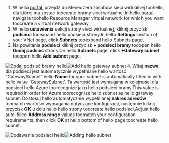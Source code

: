 1. <span data-ttu-id="2c1d5-101">W hello [portal](http://portal.azure.com), przejdź do Menedżera zasobów sieci wirtualnej toohello, dla której ma zostać toocreate bramy sieci wirtualnej.</span><span class="sxs-lookup"><span data-stu-id="2c1d5-101">In hello [portal](http://portal.azure.com), navigate toohello Resource Manager virtual network for which you want toocreate a virtual network gateway.</span></span>
2. <span data-ttu-id="2c1d5-102">W hello **ustawienia** sekcji strony sieci wirtualnej, kliknij przycisk **podsieci** tooexpand hello podsieci strony.</span><span class="sxs-lookup"><span data-stu-id="2c1d5-102">In hello **Settings** section of your VNet page, click **Subnets** tooexpand hello Subnets page.</span></span>
3. <span data-ttu-id="2c1d5-103">Na powitania **podsieci** kliknij przycisk **+ podsieci bramy** tooopen hello **Dodaj podsieć** strony.</span><span class="sxs-lookup"><span data-stu-id="2c1d5-103">On hello **Subnets** page, click **+Gateway subnet** tooopen hello **Add subnet** page.</span></span>

  <span data-ttu-id="2c1d5-104">![Dodaj podsieć bramy hello](./media/vpn-gateway-add-gwsubnet-rm-portal-include/addgwsubnet.png "Dodaj podsieć bramy hello")</span><span class="sxs-lookup"><span data-stu-id="2c1d5-104">![Add hello gateway subnet](./media/vpn-gateway-add-gwsubnet-rm-portal-include/addgwsubnet.png "Add hello gateway subnet")</span></span>
4. <span data-ttu-id="2c1d5-105">Witaj **nazwa** dla podsieci jest automatycznie wypełniane hello wartość "GatewaySubnet".</span><span class="sxs-lookup"><span data-stu-id="2c1d5-105">hello **Name** for your subnet is automatically filled in with hello value 'GatewaySubnet'.</span></span> <span data-ttu-id="2c1d5-106">Ta wartość jest wymagana w kolejności dla podsieci hello Azure toorecognize jako hello podsieci bramy.</span><span class="sxs-lookup"><span data-stu-id="2c1d5-106">This value is required in order for Azure toorecognize hello subnet as hello gateway subnet.</span></span> <span data-ttu-id="2c1d5-107">Dostosuj hello automatycznie wypełnianej **zakres adresów** toomatch wartości wymagania dotyczące konfiguracji, następnie kliknij przycisk **OK** u dołu hello hello strony toocreate hello podsieci.</span><span class="sxs-lookup"><span data-stu-id="2c1d5-107">Adjust hello auto-filled **Address range** values toomatch your configuration requirements, then click **OK** at hello bottom of hello page toocreate hello subnet.</span></span>

  <span data-ttu-id="2c1d5-108">![Dodawanie podsieci hello](./media/vpn-gateway-add-gwsubnet-rm-portal-include/addsubnetgw.png "Dodawanie hello podsieci")</span><span class="sxs-lookup"><span data-stu-id="2c1d5-108">![Adding hello subnet](./media/vpn-gateway-add-gwsubnet-rm-portal-include/addsubnetgw.png "Adding hello subnet")</span></span>

